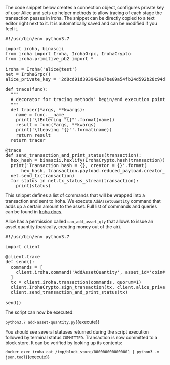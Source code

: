The code snippet below creates a connection object, configures private key of user Alice and sets up helper methods to allow tracing of each stage the transaction passes in Iroha. The snippet can be directly copied to a text editor right next to it. It is automatically saved and can be modified if you feel it.

<pre class="file" data-filename="client.py" data-target="replace">
#!/usr/bin/env python3.7

import iroha, binascii
from iroha import Iroha, IrohaGrpc, IrohaCrypto
from iroha.primitive_pb2 import *

iroha = Iroha('alice@test')
net = IrohaGrpc()
alice_private_key = '2d8cd91d3939420e7be09a54fb24d592b28c94de712cc7b2344d14b5471d889a'

def trace(func):
  """
  A decorator for tracing methods' begin/end execution points
  """
  def tracer(*args, **kwargs):
    name = func.__name__
    print('\tEntering "{}"'.format(name))
    result = func(*args, **kwargs)
    print('\tLeaving "{}"'.format(name))
    return result
  return tracer

@trace
def send_transaction_and_print_status(transaction):
  hex_hash = binascii.hexlify(IrohaCrypto.hash(transaction))
  print('Transaction hash = {}, creator = {}'.format(
      hex_hash, transaction.payload.reduced_payload.creator_account_id))
  net.send_tx(transaction)
  for status in net.tx_status_stream(transaction):
    print(status)
</pre>


This snippet defines a list of commands that will be wrapped into a transaction and sent to Iroha. We execute `AddAssetQuantity` command that adds up a certain amount to the asset. Full list of commands and queries can be found in [Iroha docs](https://iroha.readthedocs.io/en/latest/api/index.html). 

Alice has a permission called `can_add_asset_qty` that allows to issue an asset quantity (basically, creating money out of the air).

<pre class="file" data-filename="add-asset-quantity.py" data-target="replace">
#!/usr/bin/env python3.7

import client

@client.trace
def send():  
  commands = [    
    client.iroha.command('AddAssetQuantity', asset_id='coin#test', amount='50000.00')
  ]
  tx = client.iroha.transaction(commands, quorum=1)
  client.IrohaCrypto.sign_transaction(tx, client.alice_private_key)
  client.send_transaction_and_print_status(tx)

send()
</pre>

The script can now be executed:

`python3.7 add-asset-quantity.py`{{execute}}

You should see several statuses returned during the script execution followed by terminal status `COMMITTED`. Transaction is now committed to a block store. It can be verified by looking up its contents:

`docker exec iroha cat /tmp/block_store/0000000000000001 | python3 -m json.tool`{{execute}}